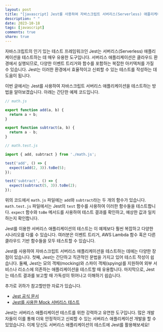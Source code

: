 ```yaml
---
layout: post
title: "[javascript] Jest를 사용하여 자바스크립트 서버리스(Serverless) 애플리케이션 테스트하기"
description: " "
date: 2023-10-18
tags: [javascript]
comments: true
share: true
---
```


자바스크립트의 인기 있는 테스트 프레임워크인 Jest는 서버리스(Serverless) 애플리케이션을 테스트하는 데 매우 유용한 도구입니다. 서버리스 애플리케이션은 클라우드 환경에서 실행되므로, 다양한 이벤트 트리거와 함수를 포함하는 복잡한 아키텍처를 가질 수 있습니다. Jest는 이러한 환경에서 효율적이고 신뢰할 수 있는 테스트를 작성하는 데 도움이 됩니다.

이번 글에서는 Jest를 사용하여 자바스크립트 서버리스 애플리케이션을 테스트하는 방법을 알아보겠습니다. 아래는 간단한 예제 코드입니다.

```javascript
// math.js

export function add(a, b) {
  return a + b;
}

export function subtract(a, b) {
  return a - b;
}
```

```javascript
// math.test.js

import { add, subtract } from './math.js';

test('add', () => {
  expect(add(2, 3)).toBe(5);
});

test('subtract', () => {
  expect(subtract(5, 3)).toBe(2);
});
```

위의 코드에서 `math.js` 파일에는 `add`와 `subtract`라는 두 개의 함수가 있습니다. `math.test.js` 파일에서는 Jest의 `test` 함수를 사용하여 이러한 함수들을 테스트합니다. `expect` 함수와 `toBe` 메서드를 사용하여 테스트 결과를 확인하고, 예상한 값과 일치하는지 확인합니다.

Jest를 이용한 서버리스 애플리케이션의 테스트는 이 예제보다 훨씬 복잡하고 다양한 시나리오를 다룰 수 있습니다. 여러분은 이벤트 트리거, AWS Lambda 함수 혹은 다른 클라우드 기반 함수들을 모두 테스트할 수 있습니다.

Jest를 사용하여 자바스크립트 서버리스 애플리케이션을 테스트하는 데에는 다양한 장점이 있습니다. 첫째, Jest는 간단하고 직관적인 문법을 가지고 있어 테스트 작성이 쉽습니다. 둘째, Jest는 모의 객체(mocking)와 스파이 객체(spying)를 지원하여 외부 서비스나 리소스에 의존하는 애플리케이션을 테스트할 때 유용합니다. 마지막으로, Jest는 테스트 결과를 보고할 때 가독성이 뛰어나고 이해하기 쉽습니다.

추가로 귀하가 참고할만한 자료가 있습니다.

- [Jest 공식 문서](https://jestjs.io/)
- [Jest를 사용한 Mock 서버리스 테스트](https://medium.com/@letanure/mock-serverless-functions-with-jest-3854e9f63a18)

Jest는 서버리스 애플리케이션 테스트를 위한 강력하고 유연한 도구입니다. 많은 개발자들이 이를 통해 더욱 안정적이고 신뢰할 수 있는 서버리스 애플리케이션 개발을 할 수 있었습니다. 이제 당신도 서버리스 애플리케이션의 테스트에 Jest를 활용해보세요!